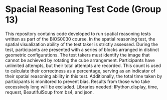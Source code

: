 # Spacial Reasoning Test Code (Group 13)

This repository contains code developed to run spatial reasoning tests written as part of the BIOS0030 course.
In the spatial reasoning test, the spatial visualization ability of the test taker is strictly assessed. During the test, participants are presented with a series of blocks arranged in distinct geometric configurations. The test takers must identify the image that cannot be achieved by rotating the cube arrangement. 
Participants have unlimited attempts, but their total attempts are recorded. This count is used to calculate their correctness as a percentage, serving as an indicator of their spatial reasoning ability in this test. Additionally, the total time taken by participants is monitored to prevent bias. Results from those who take excessively long will be excluded. 
Libraries needed: IPython.display, time, request, BeautifulSoup from bs4, and json.
